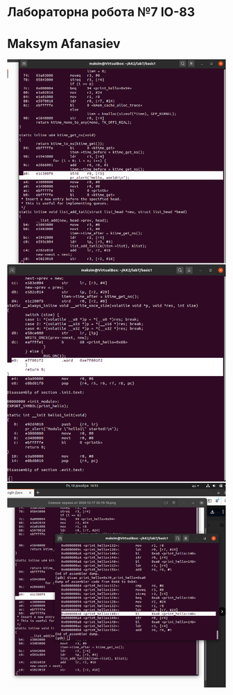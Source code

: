 # Лабораторна робота №7 IO-83 
# Maksym Afanasiev
![alt text](images/7.png "")
![alt text](images/8.png "")
![alt text](images/10.png "")
